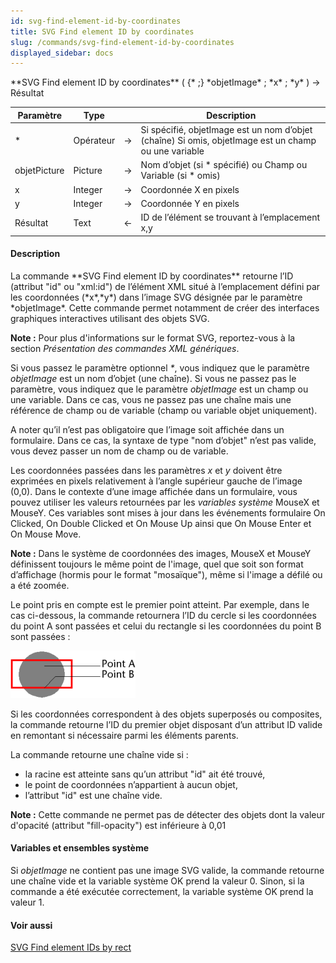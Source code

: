 ```yaml
---
id: svg-find-element-id-by-coordinates
title: SVG Find element ID by coordinates
slug: /commands/svg-find-element-id-by-coordinates
displayed_sidebar: docs
---
```


<!--REF #_command_.SVG Find element ID by coordinates.Syntax-->**SVG Find element ID by coordinates** ( {* ;} *objetImage* ; *x* ; *y* ) -> Résultat<!-- END REF-->
<!--REF #_command_.SVG Find element ID by coordinates.Params-->
| Paramètre | Type |  | Description |
| --- | --- | --- | --- |
| * | Opérateur | &srarr; | Si spécifié, objetImage est un nom d’objet (chaîne) Si omis, objetImage est un champ ou une variable |
| objetPicture | Picture | &srarr; | Nom d’objet (si * spécifié) ou Champ ou Variable (si * omis) |
| x | Integer | &srarr; | Coordonnée X en pixels |
| y | Integer | &srarr; | Coordonnée Y en pixels |
| Résultat | Text | &larr; | ID de l’élément se trouvant à l’emplacement x,y |

<!-- END REF-->

#### Description 

<!--REF #_command_.SVG Find element ID by coordinates.Summary-->La commande **SVG Find element ID by coordinates** retourne l’ID (attribut "id" ou "xml:id") de l’élément XML situé à l’emplacement défini par les coordonnées (*x*,*y*) dans l’image SVG désignée par le paramètre *objetImage*.<!-- END REF--> Cette commande permet notamment de créer des interfaces graphiques interactives utilisant des objets SVG. 

**Note :** Pour plus d'informations sur le format SVG, reportez-vous à la section *Présentation des commandes XML génériques*. 

Si vous passez le paramètre optionnel *\**, vous indiquez que le paramètre *objetImage* est un nom d’objet (une chaîne). Si vous ne passez pas le paramètre, vous indiquez que le paramètre *objetImage* est un champ ou une variable. Dans ce cas, vous ne passez pas une chaîne mais une référence de champ ou de variable (champ ou variable objet uniquement). 

A noter qu’il n’est pas obligatoire que l’image soit affichée dans un formulaire. Dans ce cas, la syntaxe de type "nom d’objet" n’est pas valide, vous devez passer un nom de champ ou de variable.

Les coordonnées passées dans les paramètres *x* et *y* doivent être exprimées en pixels relativement à l’angle supérieur gauche de l’image (0,0). Dans le contexte d’une image affichée dans un formulaire, vous pouvez utiliser les valeurs retournées par les *variables système* MouseX et MouseY. Ces variables sont mises à jour dans les événements formulaire On Clicked, On Double Clicked et On Mouse Up ainsi que On Mouse Enter et On Mouse Move. 

**Note :** Dans le système de coordonnées des images, MouseX et MouseY définissent toujours le même point de l'image, quel que soit son format d’affichage (hormis pour le format "mosaïque"), même si l'image a défilé ou a été zoomée. 

Le point pris en compte est le premier point atteint. Par exemple, dans le cas ci-dessous, la commande retournera l’ID du cercle si les coordonnées du point A sont passées et celui du rectangle si les coordonnées du point B sont passées :

![](../assets/en/commands/pict41094.fr.png)

Si les coordonnées correspondent à des objets superposés ou composites, la commande retourne l’ID du premier objet disposant d’un attribut ID valide en remontant si nécessaire parmi les éléments parents.

La commande retourne une chaîne vide si :

* la racine est atteinte sans qu’un attribut "id" ait été trouvé,
* le point de coordonnées n’appartient à aucun objet,
* l’attribut "id" est une chaîne vide.

**Note :** Cette commande ne permet pas de détecter des objets dont la valeur d'opacité (attribut "fill-opacity") est inférieure à 0,01 

#### Variables et ensembles système 

Si *objetImage* ne contient pas une image SVG valide, la commande retourne une chaîne vide et la variable système OK prend la valeur 0\. Sinon, si la commande a été exécutée correctement, la variable système OK prend la valeur 1\. 

#### Voir aussi 

[SVG Find element IDs by rect](svg-find-element-ids-by-rect.md)  